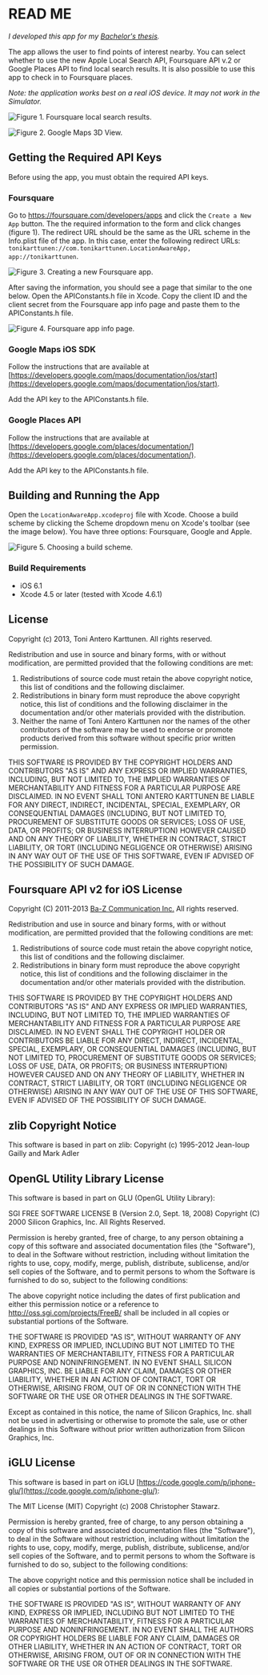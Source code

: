 # READ ME

*I developed this app for my [Bachelor's thesis](http://tonikarttunen.com/about/bachelorsthesis/).*

The app allows the user to find points of interest nearby. You can select
whether to use the new Apple Local Search API, Foursquare API v.2 or Google Places API 
to find local search results. It is also possible to use this app to check in to 
Foursquare places. 

*Note: the application works best on a real iOS device. It may not work in the Simulator.*

![Figure 1. Foursquare local search results.](DocumentationImages/Trending.png) 

![Figure 2. Google Maps 3D View.](DocumentationImages/Pittsburgh.png)

## Getting the Required API Keys

Before using the app, you must obtain the required API keys.

### Foursquare

Go to https://foursquare.com/developers/apps and click the `Create a New App` button.
The the required information to the form and click changes (figure 1). The redirect URL should be
the same as the URL scheme in the Info.plist file of the app. In this case, enter the
following redirect URLs: `tonikarttunen://com.tonikarttunen.LocationAwareApp, app://tonikarttunen`.

![Figure 3. Creating a new Foursquare app.](DocumentationImages/NewFoursquareApp.png)

After saving the information, you should see a page that similar to the one below.
Open the APIConstants.h file in Xcode. Copy the client ID and the client secret from the Foursquare app info page and paste them to the APIConstants.h file.

![Figure 4. Foursquare app info page.](DocumentationImages/FoursquareAppInfo.png) 

### Google Maps iOS SDK

Follow the instructions that are available at
[https://developers.google.com/maps/documentation/ios/start](https://developers.google.com/maps/documentation/ios/start).

Add the API key to the APIConstants.h file.

### Google Places API

Follow the instructions that are available at
[https://developers.google.com/places/documentation/](https://developers.google.com/places/documentation/).

Add the API key to the APIConstants.h file.

## Building and Running the App

Open the `LocationAwareApp.xcodeproj` file with Xcode.
Choose a build scheme by clicking the Scheme dropdown menu on Xcode's toolbar (see the image below). You have three options: Foursquare, Google and Apple.

![Figure 5. Choosing a build scheme.](DocumentationImages/BuildSchemeSettings.png)

### Build Requirements

+ iOS 6.1
+ Xcode 4.5 or later (tested with Xcode 4.6.1)

## License

Copyright (c) 2013, Toni Antero Karttunen.
All rights reserved.

Redistribution and use in source and binary forms, with or without
modification, are permitted provided that the following conditions are met:

1. Redistributions of source code must retain the above copyright
   notice, this list of conditions and the following disclaimer.
2. Redistributions in binary form must reproduce the above copyright
   notice, this list of conditions and the following disclaimer in the
   documentation and/or other materials provided with the distribution.
3. Neither the name of Toni Antero Karttunen nor the
   names of the other contributors of the software may be used to endorse or promote
   products derived from this software without specific prior written permission.

THIS SOFTWARE IS PROVIDED BY THE COPYRIGHT HOLDERS AND CONTRIBUTORS "AS IS" AND
ANY EXPRESS OR IMPLIED WARRANTIES, INCLUDING, BUT NOT LIMITED TO, THE IMPLIED
WARRANTIES OF MERCHANTABILITY AND FITNESS FOR A PARTICULAR PURPOSE ARE
DISCLAIMED. IN NO EVENT SHALL TONI ANTERO KARTTUNEN BE LIABLE FOR ANY
DIRECT, INDIRECT, INCIDENTAL, SPECIAL, EXEMPLARY, OR CONSEQUENTIAL DAMAGES
(INCLUDING, BUT NOT LIMITED TO, PROCUREMENT OF SUBSTITUTE GOODS OR SERVICES;
LOSS OF USE, DATA, OR PROFITS; OR BUSINESS INTERRUPTION) HOWEVER CAUSED AND
ON ANY THEORY OF LIABILITY, WHETHER IN CONTRACT, STRICT LIABILITY, OR TORT
(INCLUDING NEGLIGENCE OR OTHERWISE) ARISING IN ANY WAY OUT OF THE USE OF THIS
SOFTWARE, EVEN IF ADVISED OF THE POSSIBILITY OF SUCH DAMAGE.

## Foursquare API v2 for iOS License

Copyright (C) 2011-2013 [Ba-Z Communication Inc.](http://www.ba-z.co.jp/) All rights reserved.

Redistribution and use in source and binary forms, with or without
modification, are permitted provided that the following conditions are met:

1. Redistributions of source code must retain the above copyright notice,
   this list of conditions and the following disclaimer.
2. Redistributions in binary form must reproduce the above copyright notice,
   this list of conditions and the following disclaimer in the documentation
   and/or other materials provided with the distribution.

THIS SOFTWARE IS PROVIDED BY THE COPYRIGHT HOLDERS AND CONTRIBUTORS "AS IS"
AND ANY EXPRESS OR IMPLIED WARRANTIES, INCLUDING, BUT NOT LIMITED TO, THE
IMPLIED WARRANTIES OF MERCHANTABILITY AND FITNESS FOR A PARTICULAR PURPOSE
ARE DISCLAIMED. IN NO EVENT SHALL THE COPYRIGHT HOLDER OR CONTRIBUTORS BE
LIABLE FOR ANY DIRECT, INDIRECT, INCIDENTAL, SPECIAL, EXEMPLARY, OR
CONSEQUENTIAL DAMAGES (INCLUDING, BUT NOT LIMITED TO, PROCUREMENT OF
SUBSTITUTE GOODS OR SERVICES; LOSS OF USE, DATA, OR PROFITS; OR BUSINESS
INTERRUPTION) HOWEVER CAUSED AND ON ANY THEORY OF LIABILITY, WHETHER IN
CONTRACT, STRICT LIABILITY, OR TORT (INCLUDING NEGLIGENCE OR OTHERWISE)
ARISING IN ANY WAY OUT OF THE USE OF THIS SOFTWARE, EVEN IF ADVISED OF THE
POSSIBILITY OF SUCH DAMAGE.

## zlib Copyright Notice

This software is based in part on zlib:
Copyright (c) 1995-2012 Jean-loup Gailly and Mark Adler

## OpenGL Utility Library License

This software is based in part on GLU (OpenGL Utility Library):

SGI FREE SOFTWARE LICENSE B (Version 2.0, Sept. 18, 2008)
Copyright (C) 2000 Silicon Graphics, Inc. All Rights Reserved.

Permission is hereby granted, free of charge, to any person obtaining a copy of
this software and associated documentation files (the "Software"), to deal in
the Software without restriction, including without limitation the rights to
use, copy, modify, merge, publish, distribute, sublicense, and/or sell copies of
the Software, and to permit persons to whom the Software is furnished to do so,
subject to the following conditions:

The above copyright notice including the dates of first publication and either
this permission notice or a reference to http://oss.sgi.com/projects/FreeB/
shall be included in all copies or substantial portions of the Software.

THE SOFTWARE IS PROVIDED "AS IS", WITHOUT WARRANTY OF ANY KIND, EXPRESS OR
IMPLIED, INCLUDING BUT NOT LIMITED TO THE WARRANTIES OF MERCHANTABILITY, FITNESS
FOR A PARTICULAR PURPOSE AND NONINFRINGEMENT. IN NO EVENT SHALL SILICON
GRAPHICS, INC. BE LIABLE FOR ANY CLAIM, DAMAGES OR OTHER LIABILITY, WHETHER IN
AN ACTION OF CONTRACT, TORT OR OTHERWISE, ARISING FROM, OUT OF OR IN CONNECTION
WITH THE SOFTWARE OR THE USE OR OTHER DEALINGS IN THE SOFTWARE.

Except as contained in this notice, the name of Silicon Graphics, Inc. shall not
be used in advertising or otherwise to promote the sale, use or other dealings
in this Software without prior written authorization from Silicon Graphics, Inc.

## iGLU License

This software is based in part on iGLU [https://code.google.com/p/iphone-glu/](https://code.google.com/p/iphone-glu/):

The MIT License (MIT)
Copyright (c) 2008 Christopher Stawarz.

Permission is hereby granted, free of charge, to any person obtaining a copy of
this software and associated documentation files (the "Software"), to deal in
the Software without restriction, including without limitation the rights to
use, copy, modify, merge, publish, distribute, sublicense, and/or sell copies of
the Software, and to permit persons to whom the Software is furnished to do so,
subject to the following conditions:

The above copyright notice and this permission notice shall be included in all
copies or substantial portions of the Software.

THE SOFTWARE IS PROVIDED "AS IS", WITHOUT WARRANTY OF ANY KIND, EXPRESS OR
IMPLIED, INCLUDING BUT NOT LIMITED TO THE WARRANTIES OF MERCHANTABILITY,
FITNESS FOR A PARTICULAR PURPOSE AND NONINFRINGEMENT. IN NO EVENT SHALL THE
AUTHORS OR COPYRIGHT HOLDERS BE LIABLE FOR ANY CLAIM, DAMAGES OR OTHER
LIABILITY, WHETHER IN AN ACTION OF CONTRACT, TORT OR OTHERWISE, ARISING FROM,
OUT OF OR IN CONNECTION WITH THE SOFTWARE OR THE USE OR OTHER DEALINGS IN THE
SOFTWARE.
